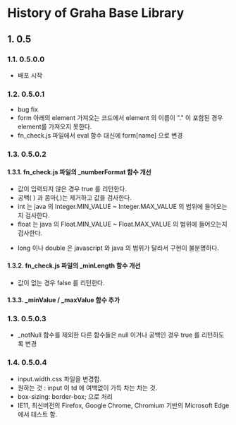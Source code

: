 # History of Graha Base Library

## 1. 0.5

### 1.1.	0.5.0.0

- 배포 시작

### 1.2.	0.5.0.1

- bug fix
- form 아래의 element 가져오는 코드에서 element 의 이름이 "." 이 포함된 경우 element를 가져오지 못한다.
- fn_check.js 파일에서 eval 함수 대신에 form[name] 으로 변경

### 1.3.	0.5.0.2

#### 1.3.1.		fn_check.js 파일의 _numberFormat 함수 개선

- 값이 입력되지 않은 경우 true 를 리턴한다.
- 공백( ) 과 콤마(,)는 제거하고 값을 검사한다.
- int 는 java 의 Integer.MIN_VALUE ~ Integer.MAX_VALUE 의 범위에 들어오는지 검사한다.
- float 는 java 의 Float.MIN_VALUE ~ Float.MAX_VALUE 의 범위에 들어오는지 검사한다.
* long 이나 double 은 javascript 와 java 의 범위가 달라서 구현이 불분명하다.

#### 1.3.2.		fn_check.js 파일의 _minLength 함수 개선

- 값이 없는 경우 false 를 리턴한다.

#### 1.3.3.		_minValue / _maxValue 함수 추가

### 1.3.	0.5.0.3

- _notNull 함수를 제외한 다른 함수들은 null 이거나 공백인 경우 true 를 리턴하도록 변경

### 1.4.	0.5.0.4

- input.width.css 파일을 변경함.
- 원하는 것 : input 이 td 에 여백없이 가득 차는 차는 것.
- box-sizing: border-box; 으로 처리
- IE11, 최신버전의 Firefox, Google Chrome,  Chromium 기반의 Microsoft Edge 에서 테스트 함.
